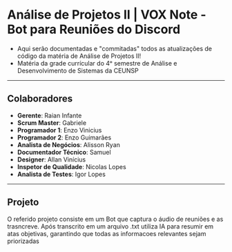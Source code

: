 # Análise de Projetos II | VOX Note - Bot para Reuniões do Discord 
- Aqui serão documentadas e "commitadas" todos as atualizações de código da matéria de Análise de Projetos II!
- Matéria da grade currícular do 4ᵒ semestre de Análise e Desenvolvimento de Sistemas da CEUNSP
----------------------------------------------------------------------------------------------------------------
## Colaboradores
- **Gerente**: Raian Infante
- **Scrum Master**: Gabriele
- **Programador 1**: Enzo Vinicius
- **Programador 2**: Enzo Guimarães
- **Analista de Negócios**: Alisson Ryan
- **Documentador Técnico**: Samuel
- **Designer**: Allan Vinícius
- **Inspetor de Qualidade**: Nicolas Lopes
- **Analista de Testes**: Igor Lopes
-----------------------------------------------------------------------------------------------------------------
## Projeto 

O referido projeto consiste em um Bot que captura o áudio de reuniões e as trasncreve. Após transcrito em um arquivo .txt utiliza IA para resumir em atas objetivas, garantindo que todas as informacoes relevantes sejam priorizadas

